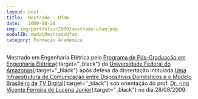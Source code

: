 ```yaml
---
layout: post
title:  Mestrado - Ufam
date:   2009-08-28
img: img/portfolio/2009/mestrado-ufam.png
modalID: modalMestradoUfam
category: Formação Acadêmica
---
```

Mestrado em Engenharia Elétrica pelo [Programa de Pós-Graduação em Engenharia Elétrica][ppgee]{:target="_black"} da [Universidade Federal do Amazonas][ufam]{:target="_black"} após defesa da dissertação intitulada [Uma Infraestrutura de Comunicação entre Dispositivos Domésticos e o Modelo Brasileiro de TV Digital][texto]{:target="_black"} sob orientação do prof. [Dr. -Ing Vicente Ferreira de Lucena Junior][lattes]{:target="_black"} no dia 28/08/2009. 

[ppgee]: http://www.ppge.ufam.edu.br
[ufam]: https://ufam.edu.br/
[lattes]: http://lattes.cnpq.br/6820830740393500
[texto]: http://www.dominiopublico.gov.br/pesquisa/DetalheObraForm.do?select_action=&co_obra=161819
